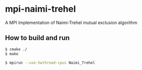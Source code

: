 # mpi-naimi-trehel
A MPI Implementation of Naimi-Trehel mutual exclusion algorithm

## How to build and run

```bash
$ cmake ./
$ make

$ mpirun --use-hwthread-cpus Naimi_Trehel

```
